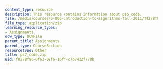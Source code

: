 ```yaml
---
content_type: resource
description: This resource contains information about ps5_code.
file: /media/courses/6-006-introduction-to-algorithms-fall-2011/f0278f960f6302f616ffc7b7432f778b_ps7_code.zip
file_type: application/zip
learning_resource_types:
- Assignments
ocw_type: OCWFile
parent_title: Assignments
parent_type: CourseSection
resourcetype: Other
title: ps7_code.zip
uid: f0278f96-0f63-02f6-16ff-c7b7432f778b
---
```

